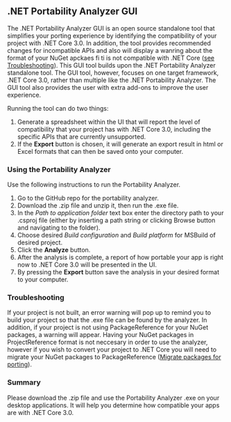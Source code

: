 ## .NET Portability Analyzer GUI

The .NET Portability Analyzer GUI is an open source standalone tool that simplifies your porting experience by identifying the compatibility of your project with .NET Core 3.0. In addition, the tool provides recommended changes for incompatible APIs and also will display a wanring about the format of your NuGet apckaes fi ti is not compatible with .NET Core ([see Troubleshooting](#Troubleshooting)). This GUI tool builds upon the .NET Portability Analyzer standalone tool. The GUI tool, however, focuses on one target framework, .NET Core 3.0, rather than multiple like the .NET Portability Analyzer. The GUI tool also provides the user with extra add-ons to improve the user experience. 

Running the tool can do two things: 

1.	Generate a spreadsheet within the UI that will report the level of compatibility that your project has with .NET Core 3.0, including the specific APIs that are currently unsupported.
2.	If the **Export** button is chosen, it will generate an export result in html or Excel formats that can then be saved onto your computer. 

### Using the Portability Analyzer

Use the following instructions to run the Portability Analyzer.
1.	Go to the GitHub repo for the portability analyzer.
2.	Download the .zip file and unzip it, then run the .exe file.
3.	In the *Path to application folder* text box enter the directory path to your .csproj file (either by inserting a path string or clicking Browse button and navigating to the folder).
4.	Choose desired *Build configuration* and *Build platform* for MSBuild of desired project.
5.	Click the **Analyze** button.
6.	After the analysis is complete, a report of how portable your app is right now to .NET Core 3.0 will be presented in the UI.
7.	By pressing the **Export** button save the analysis in your desired format to your computer.


### Troubleshooting

If your project is not built, an error warning will pop up to remind you to build your project so that the .exe file can be found by the analyzer. In addition, if your project is not using PackageReference for your NuGet packages, a warning will appear. Having your NuGet packages in ProjectReference format is not neccesary in order to use the analyzer, however if you wish to convert your project to .NET Core you will need to migrate your NuGet packages to PackageReference ([Migrate packages for porting](https://docs.microsoft.com/en-us/nuget/reference/migrate-packages-config-to-package-reference)). 


### Summary

Please download the .zip file and use the Portability Analyzer .exe on your desktop applications. It will help you determine how compatible your apps are with .NET Core 3.0.
